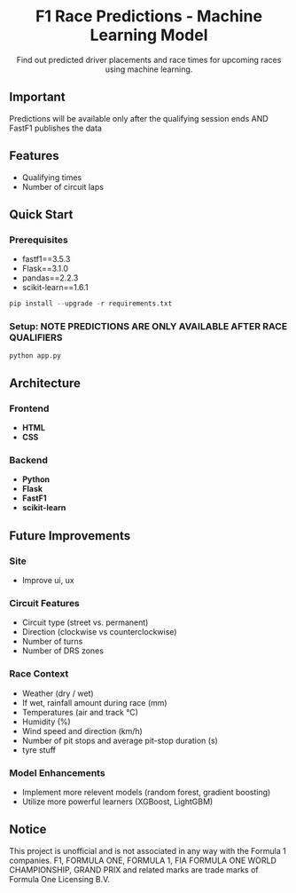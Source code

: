 <h1 align="center">
    F1 Race Predictions - Machine Learning Model
</h1>
<p align="center">
   Find out predicted driver placements and race times for upcoming races using machine learning.
</p>

## Important
Predictions will be available only after the qualifying session ends AND FastF1 publishes the data

## Features
- Qualifying times
- Number of circuit laps

## Quick Start
### Prerequisites
- fastf1==3.5.3
- Flask==3.1.0
- pandas==2.2.3
- scikit-learn==1.6.1

```python -m pip install --upgrade pip
pip install --upgrade -r requirements.txt
```

### Setup: NOTE PREDICTIONS ARE ONLY AVAILABLE AFTER RACE QUALIFIERS
```mkdir f1_cache
python app.py
```

## Architecture

### Frontend
- **HTML**
- **CSS**

### Backend
- **Python**
- **Flask**
- **FastF1**
- **scikit-learn**

## Future Improvements

### Site
- Improve ui, ux
### Circuit Features
  - Circuit type (street vs. permanent)
  - Direction (clockwise vs counterclockwise)
  - Number of turns
 - Number of DRS zones

### Race Context
  - Weather (dry / wet)
  - If wet, rainfall amount during race (mm)
  - Temperatures (air and track °C)
  - Humidity (%)
  - Wind speed and direction (km/h)
  - Number of pit stops and average pit-stop duration (s)
- tyre stuff

### Model Enhancements 
  - Implement more relevent models (random forest, gradient boosting)
  - Utilize more powerful learners (XGBoost, LightGBM)

## Notice
This project is unofficial and is not associated in any way with the Formula 1 companies. F1, FORMULA ONE, FORMULA 1, FIA FORMULA ONE WORLD CHAMPIONSHIP, GRAND PRIX and related marks are trade marks of Formula One Licensing B.V.